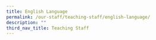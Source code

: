 ```yaml
---
title: English Language
permalink: /our-staff/teaching-staff/english-language/
description: ""
third_nav_title: Teaching Staff
---
```

